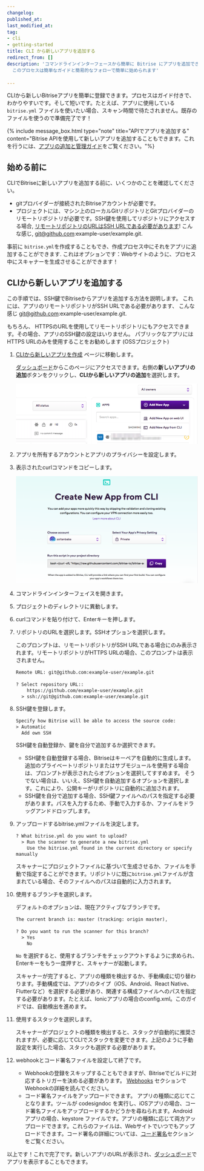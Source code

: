 ```yaml
---
changelog:
published_at:
last_modified_at:
tag:
- cli
- getting-started
title: CLI から新しいアプリを追加する
redirect_from: []
description: 'コマンドラインインターフェースから簡単に Bitrise にアプリを追加できる:
  このプロセスは簡単なガイドと簡易的なフォローで簡単に始められます'

---
```


CLIから新しいBitriseアプリを簡単に登録できます。プロセスはガイド付きで、わかりやすいです。そして短いです。たとえば、アプリに使用している `bitrise.yml` ファイルを使いたい場合、スキャン時間で待たされません。既存のファイルを使うので準備完了です！

{% include message_box.html type="note" title="APIでアプリを追加する" content="Bitrise APIを使用して新しいアプリを追加することもできます。これを行うには、[アプリの追加と管理ガイド](https://devcenter.bitrise.io/jp/api/adding-and-managing-apps/)をご覧ください。"%}

## 始める前に

CLIでBitriseに新しいアプリを追加する前に、いくつかのことを確認してください。

* gitプロバイダーが接続されたBitriseアカウントが必要です。
* プロジェクトには、マシン上のローカルGitリポジトリとGitプロバイダーのリモートリポジトリが必要です。SSH鍵を使用してリポジトリにアクセスする場合, [リモートリポジトリのURLはSSH URLである必要があります](https://help.github.com/jp/articles/which-remote-url-should-i-use)! こんな感じ, git@github.com:example-user/example.git.

事前に `bitrise.yml`を作成することもでき、作成プロセス中にそれをアプリに追加することができます. これはオプションです：Webサイトのように、プロセス中にスキャナーを生成させることができます！

## CLIから新しいアプリを追加する

この手順では、SSH鍵でBitriseからアプリを追加する方法を説明します。 これには、アプリのリモートリポジトリがSSH URLである必要があります、 こんな感じ git@github.com:example-user/example.git.

もちろん、 HTTPSのURLを使用してリモートリポジトリにもアクセスできます。その場合、アプリのSSH鍵の設定はいりません。 パブリックなアプリにはHTTPS URLのみを使用することをお勧めします (OSSプロジェクト)

 1. [CLIから新しいアプリを作成](https://app.bitrise.io/dashboard/add-app-from-cli) ページに移動します。

    [ダッシュボード](https://app.bitrise.io/dashboard/builds)からこのページにアクセスできます。右側の**新しいアプリの追加**ボタンをクリックし、**CLIから新しいアプリの追加**を選択します。

    ![](/img/Bitrise_-_Mobile_Continuous_Integration_and_Delivery.png)
 2. アプリを所有するアカウントとアプリのプライバシーを設定します。
 3. 表示されたcurlコマンドをコピーします。

    ![](/img/Bitrise_-_Mobile_Continuous_Integration_and_Delivery-2.png)
 4. コマンドラインインターフェイスを開きます。
 5. プロジェクトのディレクトリに異動します。
 6. curlコマンドを貼り付けて、Enterキーを押します。
 7. リポジトリのURLを選択します。SSHオプションを選択します。

    このプロンプトは、リモートリポジトリがSSH URLである場合にのみ表示されます。リモートリポジトリがHTTPS URLの場合、このプロンプトは表示されません。

        Remote URL: git@github.com:example-user/example.git
        
        ? Select repository URL::
            https://github.com/example-user/example.git
          > ssh://git@github.com:example-user/example.git
 8. SSH鍵を登録します。

        Specify how Bitrise will be able to access the source code: 
        > Automatic
          Add own SSH

    SSH鍵を自動登録か、鍵を自分で追加するか選択できます。
    * SSH鍵を自動登録する場合、Bitriseはキーペアを自動的に生成します。 追加のプライベートリポジトリまたはサブモジュールを使用する場合は、プロンプトが表示されたらオプションを選択してすすめます。 そうでない場合は、いいえ、SSH鍵を自動追加するオプションを選択します。これにより、公開キーがリポジトリに自動的に追加されます。
    * SSH鍵を自分で追加する場合、SSH鍵ファイルへのパスを指定する必要があります。パスを入力するため、手動で入力するか、ファイルをドラッグアンドドロップします。
 9. アップロードするbitrise.ymlファイルを決定します。

        ? What bitrise.yml do you want to upload? 
          > Run the scanner to generate a new bitrise.yml
            Use the bitrise.yml found in the current directory or specify manually

    スキャナーにプロジェクトファイルに基づいて生成させるか、ファイルを手動で指定することができます。リポジトリに既に`bitrise.yml`ファイルが含まれている場合、そのファイルへのパスは自動的に入力されます。
1.  使用するブランチを選択します。

    デフォルトのオプションは、現在アクティブなブランチです。

        The current branch is: master (tracking: origin master),
        
        ? Do you want to run the scanner for this branch?
          > Yes
            No

    `No` を選択すると、使用するブランチをチェックアウトするように求められ、Enterキーをもう一度押すと、スキャナーが起動します。

    スキャナーが完了すると、アプリの種類を検出するか、手動構成に切り替わります。手動構成では、アプリのタイプ（iOS、Android、React Native、Flutterなど）を選択する必要があり、関連する構成ファイルへのパスを指定する必要があります。たとえば、Ionicアプリの場合のconfig.xml。このガイドでは、自動検出を進めます。
2.  使用するスタックを選択します。

    スキャナーがプロジェクトの種類を検出すると、スタックが自動的に推奨されますが、必要に応じてCLIでスタックを変更できます。上記のように手動設定を実行した場合、スタックも選択する必要があります。
3.  webhookとコード署名ファイルを設定して終了です。
    * Webhookの登録をスキップすることもできますが、Bitriseでビルドに対応するトリガーを決める必要があります。 [Webhooks](/webhooks/index/) セクションでWebhookの詳細を読んでください。
    * コード署名ファイルをアップロードできます。 アプリの種類に応じてことなります。ツールが codesigndoc を実行し、iOSアプリの場合、コード署名ファイルをアップロードするかどうかを尋ねられます。Androidアプリの場合、keystore ファイルです。アプリの種類に応じて両方アップロードできます。これらのファイルは、Webサイトでいつでもアップロードできます。コード署名の詳細については、[コード署名](/code-signing/code-signing-index/)セクションをご覧ください。

以上です！これで完了です。新しいアプリのURLが表示され、[ダッシュボード](app.bitrise.io/dashboard/)でアプリを表示することもできます。